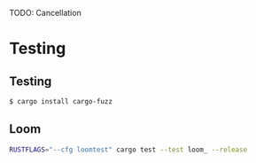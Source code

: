 TODO: Cancellation


# Testing

## Testing
```bash
$ cargo install cargo-fuzz
```
## Loom
```bash
RUSTFLAGS="--cfg loomtest" cargo test --test loom_ --release
```